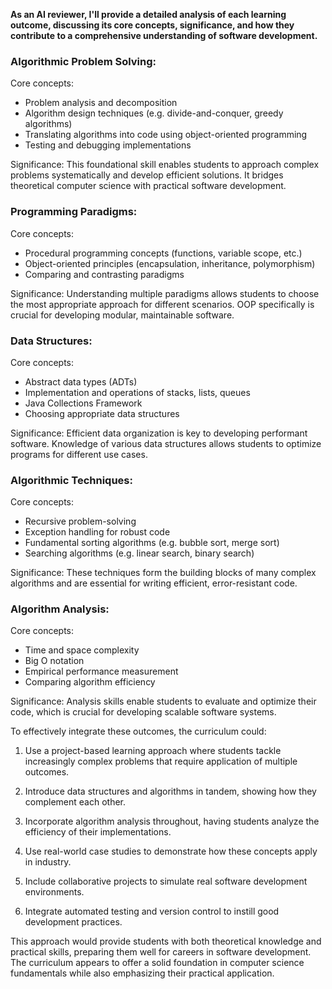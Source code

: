 **As an AI reviewer, I'll provide a detailed analysis of each learning outcome, discussing its core concepts, significance, and how they contribute to a comprehensive understanding of software development.**

### Algorithmic Problem Solving:
Core concepts:
- Problem analysis and decomposition 
- Algorithm design techniques (e.g. divide-and-conquer, greedy algorithms)
- Translating algorithms into code using object-oriented programming
- Testing and debugging implementations

Significance: This foundational skill enables students to approach complex problems systematically and develop efficient solutions. It bridges theoretical computer science with practical software development.

### Programming Paradigms:
Core concepts: 
- Procedural programming concepts (functions, variable scope, etc.)
- Object-oriented principles (encapsulation, inheritance, polymorphism)
- Comparing and contrasting paradigms

Significance: Understanding multiple paradigms allows students to choose the most appropriate approach for different scenarios. OOP specifically is crucial for developing modular, maintainable software.

### Data Structures:
Core concepts:
- Abstract data types (ADTs)
- Implementation and operations of stacks, lists, queues
- Java Collections Framework
- Choosing appropriate data structures

Significance: Efficient data organization is key to developing performant software. Knowledge of various data structures allows students to optimize programs for different use cases.

### Algorithmic Techniques: 
Core concepts:
- Recursive problem-solving
- Exception handling for robust code
- Fundamental sorting algorithms (e.g. bubble sort, merge sort)
- Searching algorithms (e.g. linear search, binary search)

Significance: These techniques form the building blocks of many complex algorithms and are essential for writing efficient, error-resistant code.

### Algorithm Analysis:
Core concepts:
- Time and space complexity 
- Big O notation
- Empirical performance measurement
- Comparing algorithm efficiency

Significance: Analysis skills enable students to evaluate and optimize their code, which is crucial for developing scalable software systems.

To effectively integrate these outcomes, the curriculum could:

1. Use a project-based learning approach where students tackle increasingly complex problems that require application of multiple outcomes.

2. Introduce data structures and algorithms in tandem, showing how they complement each other.

3. Incorporate algorithm analysis throughout, having students analyze the efficiency of their implementations.

4. Use real-world case studies to demonstrate how these concepts apply in industry.

5. Include collaborative projects to simulate real software development environments.

6. Integrate automated testing and version control to instill good development practices.

This approach would provide students with both theoretical knowledge and practical skills, preparing them well for careers in software development. The curriculum appears to offer a solid foundation in computer science fundamentals while also emphasizing their practical application.